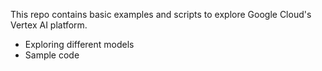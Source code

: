 This repo contains basic examples and scripts to explore Google Cloud's Vertex AI platform.
- Exploring different models
- Sample code
